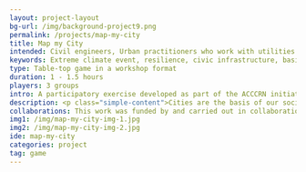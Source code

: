 ```yaml
---
layout: project-layout
bg-url: /img/background-project9.png
permalink: /projects/map-my-city
title: Map my City
intended: Civil engineers, Urban practitioners who work with utilities infrastructure such as water supply distribution, sanitation, and solid waste management.
keywords: Extreme climate event, resilience, civic infrastructure, basic utilities, cities, municipalities.
type: Table-top game in a workshop format
duration: 1 - 1.5 hours
players: 3 groups
intro: A participatory exercise developed as part of the ACCCRN initiative to help cities identify and define climate challenges they face.
description: <p class="simple-content">Cities are the basis of our society and consume large amounts of resources. In a city, the resources are distributed through networks such as water distribution, sanitation and tranportation etc. These networks are interconnected and influence others. At a macro level, a city can be seen as system of systems. In order to be more responsible in using these resources, a city needs to understand the effects of its actions on all of its networks. We designed and developed a game to demonstrate the effects of such networks on the city as whole. This game is focused in the context of localizing the global effects of climate change for the engineers in different city councils.<p/>
collaborations: This work was funded by and carried out in collaboration with TARU Leading Edge, Gurgaon.
img1: /img/map-my-city-img-1.jpg
img2: /img/map-my-city-img-2.jpg
ide: map-my-city
categories: project
tag: game 
---
```

